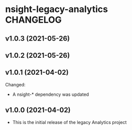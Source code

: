 # nsight-legacy-analytics CHANGELOG

## v1.0.3 (2021-05-26)

## v1.0.2 (2021-05-26)

## v1.0.1 (2021-04-02)

Changed:

- A nsight-\* dependency was updated

## v1.0.0 (2021-04-02)

- This is the initial release of the legacy Analytics project
